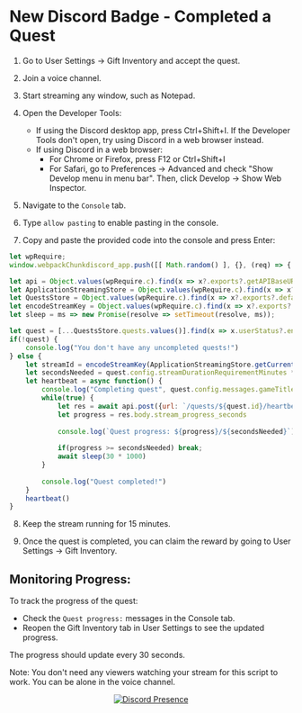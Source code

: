# New Discord Badge - Completed a Quest

1.  Go to User Settings -> Gift Inventory and accept the quest.
    
2.  Join a voice channel.
    
3.  Start streaming any window, such as Notepad.
    
4.  Open the Developer Tools:
    
    *   If using the Discord desktop app, press Ctrl+Shift+I. If the Developer Tools don't open, try using Discord in a web browser instead.
    *   If using Discord in a web browser:
        *   For Chrome or Firefox, press F12 or Ctrl+Shift+I
        *   For Safari, go to Preferences -> Advanced and check "Show Develop menu in menu bar". Then, click Develop -> Show Web Inspector.
5.  Navigate to the `Console` tab.
    
6.  Type `allow pasting` to enable pasting in the console.
    
7.  Copy and paste the provided code into the console and press Enter:
    

```js
let wpRequire;
window.webpackChunkdiscord_app.push([[ Math.random() ], {}, (req) => { wpRequire = req; }]);

let api = Object.values(wpRequire.c).find(x => x?.exports?.getAPIBaseURL).exports.HTTP;
let ApplicationStreamingStore = Object.values(wpRequire.c).find(x => x?.exports?.default?.getStreamerActiveStreamMetadata).exports.default;
let QuestsStore = Object.values(wpRequire.c).find(x => x?.exports?.default?.getQuest).exports.default;
let encodeStreamKey = Object.values(wpRequire.c).find(x => x?.exports?.encodeStreamKey).exports.encodeStreamKey;
let sleep = ms => new Promise(resolve => setTimeout(resolve, ms));

let quest = [...QuestsStore.quests.values()].find(x => x.userStatus?.enrolledAt && !x.userStatus?.completedAt)
if(!quest) {
	console.log("You don't have any uncompleted quests!")
} else {
	let streamId = encodeStreamKey(ApplicationStreamingStore.getCurrentUserActiveStream())
	let secondsNeeded = quest.config.streamDurationRequirementMinutes * 60
	let heartbeat = async function() {
		console.log("Completing quest", quest.config.messages.gameTitle, "-", quest.config.messages.questName)
		while(true) {
			let res = await api.post({url: `/quests/${quest.id}/heartbeat`, body: {stream_key: streamId}})
			let progress = res.body.stream_progress_seconds
			
			console.log(`Quest progress: ${progress}/${secondsNeeded}`)
			
			if(progress >= secondsNeeded) break;
			await sleep(30 * 1000)
		}
		
		console.log("Quest completed!")
	}
	heartbeat()
}
```

8.  Keep the stream running for 15 minutes.
    
9.  Once the quest is completed, you can claim the reward by going to User Settings -> Gift Inventory.
    

Monitoring Progress:
--------------------

To track the progress of the quest:

*   Check the `Quest progress:` messages in the Console tab.
*   Reopen the Gift Inventory tab in User Settings to see the updated progress.

The progress should update every 30 seconds.

Note: You don't need any viewers watching your stream for this script to work. You can be alone in the voice channel.

<p align="center">
  <a href="https://discord.com/users/1188569749068718234" target="_blank"><img src="https://lanyard.cnrad.dev/api/1188569749068718234?hideActivity=true" alt="Discord Presence" style="max-width: 100%;"></a>
</p>
